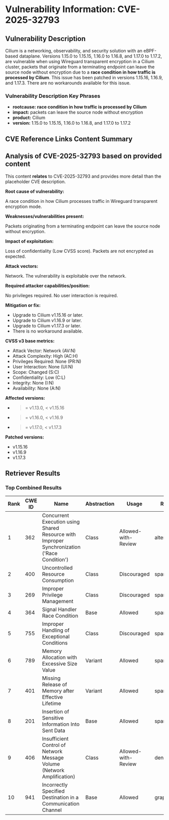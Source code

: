 # Vulnerability Information: CVE-2025-32793

## Vulnerability Description
Cilium is a networking, observability, and security solution with an eBPF-based dataplane. Versions 1.15.0 to 1.15.15, 1.16.0 to 1.16.8, and 1.17.0 to 1.17.2, are vulnerable when using Wireguard transparent encryption in a Cilium cluster, packets that originate from a terminating endpoint can leave the source node without encryption due to a **race condition in how traffic is processed by Cilium**. This issue has been patched in versions 1.15.16, 1.16.9, and 1.17.3. There are no workarounds available for this issue.

### Vulnerability Description Key Phrases
- **rootcause:** **race condition in how traffic is processed by Cilium**
- **impact:** packets can leave the source node without encryption
- **product:** Cilium
- **version:** 1.15.0 to 1.15.15, 1.16.0 to 1.16.8, and 1.17.0 to 1.17.2

## CVE Reference Links Content Summary
## Analysis of CVE-2025-32793 based on provided content

This content **relates** to CVE-2025-32793 and provides more detail than the placeholder CVE description.

**Root cause of vulnerability:**

A race condition in how Cilium processes traffic in Wireguard transparent encryption mode.

**Weaknesses/vulnerabilities present:**

Packets originating from a terminating endpoint can leave the source node without encryption.

**Impact of exploitation:**

Loss of confidentiality (Low CVSS score). Packets are not encrypted as expected.

**Attack vectors:**

Network. The vulnerability is exploitable over the network.

**Required attacker capabilities/position:**

No privileges required. No user interaction is required.

**Mitigation or fix:**

*   Upgrade to Cilium v1.15.16 or later.
*   Upgrade to Cilium v1.16.9 or later.
*   Upgrade to Cilium v1.17.3 or later.
*   There is no workaround available.

**CVSS v3 base metrics:**

*   Attack Vector: Network (AV:N)
*   Attack Complexity: High (AC:H)
*   Privileges Required: None (PR:N)
*   User Interaction: None (UI:N)
*   Scope: Changed (S:C)
*   Confidentiality: Low (C:L)
*   Integrity: None (I:N)
*   Availability: None (A:N)

**Affected versions:**

*   >= v1.13.0, < v1.15.16
*   >= v1.16.0, < v1.16.9
*   >= v1.17.0, < v1.17.3

**Patched versions:**

*   v1.15.16
*   v1.16.9
*   v1.17.3

## Retriever Results

### Top Combined Results

| Rank | CWE ID | Name | Abstraction | Usage  | Retrievers | Individual Scores |
|------|--------|------|-------------|-------|------------|-------------------|
| 1 | 362 | Concurrent Execution using Shared Resource with Improper Synchronization ('Race Condition') | Class | Allowed-with-Review | alternate_terms | 0.800 |
| 2 | 400 | Uncontrolled Resource Consumption | Class | Discouraged | sparse | 0.599 |
| 3 | 269 | Improper Privilege Management | Class | Discouraged | sparse | 0.579 |
| 4 | 364 | Signal Handler Race Condition | Base | Allowed | sparse | 0.559 |
| 5 | 755 | Improper Handling of Exceptional Conditions | Class | Discouraged | sparse | 0.557 |
| 6 | 789 | Memory Allocation with Excessive Size Value | Variant | Allowed | sparse | 0.547 |
| 7 | 401 | Missing Release of Memory after Effective Lifetime | Variant | Allowed | sparse | 0.540 |
| 8 | 201 | Insertion of Sensitive Information Into Sent Data | Base | Allowed | sparse | 0.537 |
| 9 | 406 | Insufficient Control of Network Message Volume (Network Amplification) | Class | Allowed-with-Review | dense | 0.500 |
| 10 | 941 | Incorrectly Specified Destination in a Communication Channel | Base | Allowed | graph | 0.003 |

